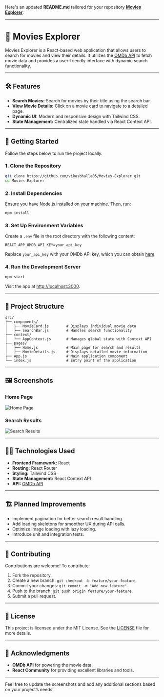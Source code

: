 Here's an updated **README.md** tailored for your repository [**Movies Explorer**](https://github.com/vikasbhalla05/Movies-Explorer):

---

# 🎥 Movies Explorer

Movies Explorer is a React-based web application that allows users to search for movies and view their details. It utilizes the [OMDb API](https://www.omdbapi.com/) to fetch movie data and provides a user-friendly interface with dynamic search functionality.

---

## 🛠 Features

- **Search Movies:** Search for movies by their title using the search bar.
- **View Movie Details:** Click on a movie card to navigate to a detailed page.
- **Dynamic UI:** Modern and responsive design with Tailwind CSS.
- **State Management:** Centralized state handled via React Context API.

---

## 🚀 Getting Started

Follow the steps below to run the project locally.

### 1. Clone the Repository

```bash
git clone https://github.com/vikasbhalla05/Movies-Explorer.git
cd Movies-Explorer
```

### 2. Install Dependencies

Ensure you have [Node.js](https://nodejs.org/) installed on your machine. Then, run:

```bash
npm install
```

### 3. Set Up Environment Variables

Create a `.env` file in the root directory with the following content:

```
REACT_APP_OMDB_API_KEY=your_api_key
```

Replace `your_api_key` with your OMDb API key, which you can obtain [here](https://www.omdbapi.com/apikey.aspx).

### 4. Run the Development Server

```bash
npm start
```

Visit the app at [http://localhost:3000](http://localhost:3000).

---

## 📂 Project Structure

```plaintext
src/
├── components/
│   ├── MovieCard.js        # Displays individual movie data
│   ├── SearchBar.js        # Handles search functionality
├── context/
│   └── AppContext.js       # Manages global state with Context API
├── pages/
│   ├── Home.js             # Main page for search and results
│   ├── MovieDetails.js     # Displays detailed movie information
├── App.js                  # Main application component
└── index.js                # Entry point of the application
```

---

## 🖼 Screenshots

### Home Page
![Home Page](https://via.placeholder.com/800x400?text=Home+Page+Screenshot)

### Search Results
![Search Results](https://via.placeholder.com/800x400?text=Search+Results+Screenshot)

---

## 🧑‍💻 Technologies Used

- **Frontend Framework:** React
- **Routing:** React Router
- **Styling:** Tailwind CSS
- **State Management:** React Context API
- **API:** [OMDb API](https://www.omdbapi.com/)

---

## 🏗 Planned Improvements

- Implement pagination for better search result handling.
- Add loading skeletons for smoother UX during API calls.
- Optimize image loading with lazy loading.
- Introduce unit and integration tests.

---

## 🤝 Contributing

Contributions are welcome! To contribute:

1. Fork the repository.
2. Create a new branch: `git checkout -b feature/your-feature`.
3. Commit your changes: `git commit -m "Add new feature"`.
4. Push to the branch: `git push origin feature/your-feature`.
5. Submit a pull request.

---

## 📜 License

This project is licensed under the MIT License. See the [LICENSE](LICENSE) file for more details.

---

## 🌟 Acknowledgments

- **OMDb API** for powering the movie data.
- **React Community** for providing excellent libraries and tools.

---

Feel free to update the screenshots and add any additional sections based on your project’s needs!